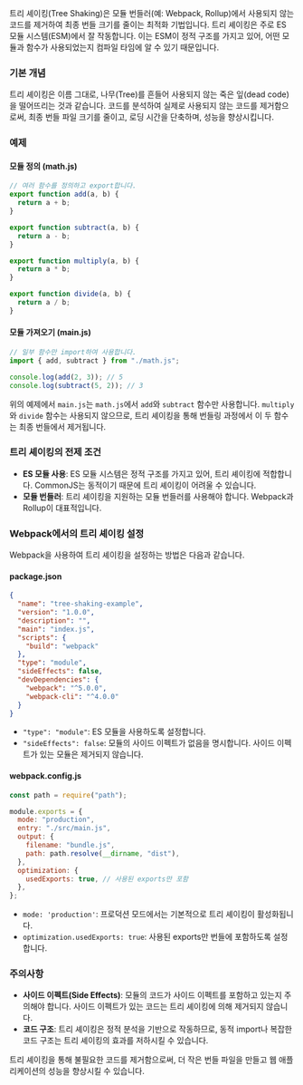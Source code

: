 트리 셰이킹(Tree Shaking)은 모듈 번들러(예: Webpack, Rollup)에서 사용되지 않는 코드를 제거하여 최종 번들 크기를 줄이는 최적화 기법입니다. 트리 셰이킹은 주로 ES 모듈 시스템(ESM)에서 잘 작동합니다. 이는 ESM이 정적 구조를 가지고 있어, 어떤 모듈과 함수가 사용되었는지 컴파일 타임에 알 수 있기 때문입니다.

### 기본 개념

트리 셰이킹은 이름 그대로, 나무(Tree)를 흔들어 사용되지 않는 죽은 잎(dead code)을 떨어뜨리는 것과 같습니다. 코드를 분석하여 실제로 사용되지 않는 코드를 제거함으로써, 최종 번들 파일 크기를 줄이고, 로딩 시간을 단축하며, 성능을 향상시킵니다.

### 예제

#### 모듈 정의 (math.js)

```javascript
// 여러 함수를 정의하고 export합니다.
export function add(a, b) {
  return a + b;
}

export function subtract(a, b) {
  return a - b;
}

export function multiply(a, b) {
  return a * b;
}

export function divide(a, b) {
  return a / b;
}
```

#### 모듈 가져오기 (main.js)

```javascript
// 일부 함수만 import하여 사용합니다.
import { add, subtract } from "./math.js";

console.log(add(2, 3)); // 5
console.log(subtract(5, 2)); // 3
```

위의 예제에서 `main.js`는 `math.js`에서 `add`와 `subtract` 함수만 사용합니다. `multiply`와 `divide` 함수는 사용되지 않으므로, 트리 셰이킹을 통해 번들링 과정에서 이 두 함수는 최종 번들에서 제거됩니다.

### 트리 셰이킹의 전제 조건

- **ES 모듈 사용**: ES 모듈 시스템은 정적 구조를 가지고 있어, 트리 셰이킹에 적합합니다. CommonJS는 동적이기 때문에 트리 셰이킹이 어려울 수 있습니다.
- **모듈 번들러**: 트리 셰이킹을 지원하는 모듈 번들러를 사용해야 합니다. Webpack과 Rollup이 대표적입니다.

### Webpack에서의 트리 셰이킹 설정

Webpack을 사용하여 트리 셰이킹을 설정하는 방법은 다음과 같습니다.

#### package.json

```json
{
  "name": "tree-shaking-example",
  "version": "1.0.0",
  "description": "",
  "main": "index.js",
  "scripts": {
    "build": "webpack"
  },
  "type": "module",
  "sideEffects": false,
  "devDependencies": {
    "webpack": "^5.0.0",
    "webpack-cli": "^4.0.0"
  }
}
```

- `"type": "module"`: ES 모듈을 사용하도록 설정합니다.
- `"sideEffects": false`: 모듈의 사이드 이펙트가 없음을 명시합니다. 사이드 이펙트가 있는 모듈은 제거되지 않습니다.

#### webpack.config.js

```javascript
const path = require("path");

module.exports = {
  mode: "production",
  entry: "./src/main.js",
  output: {
    filename: "bundle.js",
    path: path.resolve(__dirname, "dist"),
  },
  optimization: {
    usedExports: true, // 사용된 exports만 포함
  },
};
```

- `mode: 'production'`: 프로덕션 모드에서는 기본적으로 트리 셰이킹이 활성화됩니다.
- `optimization.usedExports: true`: 사용된 exports만 번들에 포함하도록 설정합니다.

### 주의사항

- **사이드 이펙트(Side Effects)**: 모듈의 코드가 사이드 이펙트를 포함하고 있는지 주의해야 합니다. 사이드 이펙트가 있는 코드는 트리 셰이킹에 의해 제거되지 않습니다.
- **코드 구조**: 트리 셰이킹은 정적 분석을 기반으로 작동하므로, 동적 import나 복잡한 코드 구조는 트리 셰이킹의 효과를 저하시킬 수 있습니다.

트리 셰이킹을 통해 불필요한 코드를 제거함으로써, 더 작은 번들 파일을 만들고 웹 애플리케이션의 성능을 향상시킬 수 있습니다.
